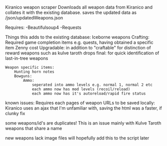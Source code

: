 Kiranico weapon scraper
Downloads all weapon data from Kiranico and collates it with the existing database.
saves the updated data as /json/updatedWeapons.json

Requires:
    -Beautifulsoup4
    -Requests

Things this adds to the existing database:
    Iceborne weapons
    Crafting:
        Required game completion items e.g. quests, having obtained a specific item
        Zenny cost
        Upgradable: in addition to "craftable" for distinction of reward weapons such as kulve taroth drops
        final: for quick identification of last-in-tree weapons

    Weapon specific items:
        Hunting horn notes
        Bowguns:
            Ammo:
                seperated into ammo levels e.g. normal 1, normal 2 etc
                each ammo now has mod levels (recoil/reload)
                each ammo now has it's autoreload/rapid fire status

known issues:
Requires each pages of weapon URLs to be saved locally: 
    Kiranico uses an ajax that I'm unfamiliar with, saving the html was a faster, if clunky fix

some weapons/id's are duplicates!
    This is an issue mainly with Kulve Taroth weapons that share a name

new weapons lack image files
    will hopefully add this to the script later